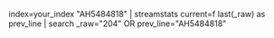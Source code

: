 index=your_index "AH5484818"
| streamstats current=f last(_raw) as prev_line
| search _raw="204" OR prev_line="AH5484818"
